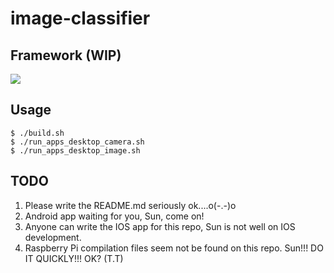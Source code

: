 # image-classifier

## Framework (WIP)

![](https://github.com/SunAriesCN/image-classifier/blob/master/docs/image_classifier_framework.png)


## Usage
```
$ ./build.sh
$ ./run_apps_desktop_camera.sh
$ ./run_apps_desktop_image.sh
```

## TODO
1. Please write the README.md seriously ok....o(-.-)o
2. Android app waiting for you, Sun, come on!
3. Anyone can write the IOS app for this repo, Sun is not well on IOS development.
4. Raspberry Pi compilation files seem not be found on this repo. Sun!!! DO IT QUICKLY!!! OK? (T.T)
